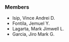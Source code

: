 ### Members
- Isip, Vince Andrei D.
- Fontila, Jemuel Y.
- Lagarta, Mark Jimwell L.
- Garcia, Jiro Mark G.